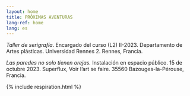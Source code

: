 ```yaml
---
layout: home
title: PRÓXIMAS AVENTURAS
lang-ref: home
lang: es
---
```


*Taller de serigrafía*. Encargado del curso (L2) II-2023. Departamento de Artes plásticas. Universidad Rennes 2. Rennes, Francia.

*Las paredes no solo tienen orejas.* Instalación en espacio público. 15 de octubre 2023. Superflux, Voir l’art se faire. 35560 Bazouges-la-Pérouse, Francia.

{% include respiration.html %}
